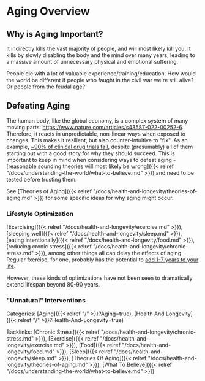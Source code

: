 # Aging Overview

## Why is Aging Important?

It indirectly kills the vast majority of people, and will most likely kill you.
It kills by slowly disabling the body and the mind over many years, leading to
a massive amount of unnecessary physical and emotional suffering.

People die with a lot of valuable experience/training/education.
How would the world be different if people who faught in the civil war we're still
alive?  Or people from the feudal age?

## Defeating Aging

The human body, like the global economy, is a complex system of many moving
parts: https://www.nature.com/articles/s43587-022-00252-6.
Therefore, it reacts in unpredictable, non-linear ways when exposed to changes.
This makes it resilient, but also counter-intuitive to "fix".
As an example, [~90% of clinical drug trials
fail](https://www.sciencedirect.com/science/article/pii/S2211383522000521),
despite (presumably) all of them starting out with a good story for why they
should succeed.
This is important to keep in mind when considering ways to defeat aging -
[reasonable sounding theories will most likely be wrong]({{< relref
"/docs/understanding-the-world/what-to-believe.md" >}}) and need to be tested
before trusting them.

See [Theories of Aging]({{< relref
"/docs/health-and-longevity/theories-of-aging.md" >}}) for some specific
ideas for why aging might occur.

### Lifestyle Optimization

[Exercising]({{< relref
"/docs/health-and-longevity/exercise.md" >}}), [sleeping well]({{< relref
"/docs/health-and-longevity/sleep.md" >}}), [eating intentionally]({{< relref
"/docs/health-and-longevity/food.md" >}}), [reducing cronic stress]({{< relref
"/docs/health-and-longevity/chronic-stress.md" >}}), among other things all
can delay the effects of aging.
Regular fxercise, for one, probably has the potential to [add 1-7 years to your
life](https://www.ncbi.nlm.nih.gov/pmc/articles/PMC3395188/).

However, these kinds of optimizations have not been seen to dramatically extend
lifespan beyond 80-90 years.

### "Unnatural" Interventions

Categories:
[Aging]({{< relref "/" >}}?Aging=true),
[Health And Longevity]({{< relref "/" >}}?Health-And-Longevity=true)

Backlinks:
[Chronic Stress]({{< relref "/docs/health-and-longevity/chronic-stress.md" >}}),
[Exercise]({{< relref "/docs/health-and-longevity/exercise.md" >}}),
[Food]({{< relref "/docs/health-and-longevity/food.md" >}}),
[Sleep]({{< relref "/docs/health-and-longevity/sleep.md" >}}),
[Theories Of Aging]({{< relref "/docs/health-and-longevity/theories-of-aging.md" >}}),
[What To Believe]({{< relref "/docs/understanding-the-world/what-to-believe.md" >}})